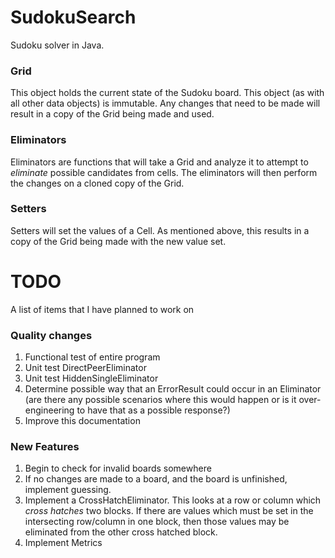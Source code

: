 # SudokuSearch
Sudoku solver in Java.


### Grid
This object holds the current state of the Sudoku board.  This object (as with all other data objects) is immutable.  Any changes that need to be made will result in a copy of the Grid being made and used.

### Eliminators
Eliminators are functions that will take a Grid and analyze it to attempt to *eliminate* possible candidates from cells.  The eliminators will then perform the changes on a cloned copy of the Grid.

### Setters
Setters will set the values of a Cell.  As mentioned above, this results in a copy of the Grid being made with the new value set.

# TODO
A list of items that I have planned to work on

### Quality changes
1. Functional test of entire program
1. Unit test DirectPeerEliminator
1. Unit test HiddenSingleEliminator
1. Determine possible way that an ErrorResult could occur in an Eliminator (are there any possible scenarios where this would happen or is it over-engineering to have that as a possible response?)
1. Improve this documentation

### New Features
1. Begin to check for invalid boards somewhere
1. If no changes are made to a board, and the board is unfinished, implement guessing.  
1. Implement a CrossHatchEliminator.  This looks at a row or column which *cross hatches* two blocks.  If there are values which must be set in the intersecting row/column in one block, then those values may be eliminated from the other cross hatched block.
1. Implement Metrics



